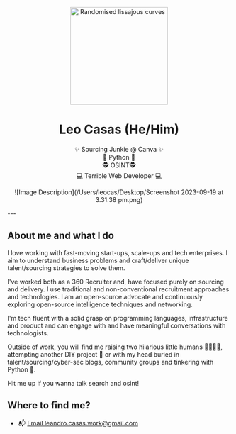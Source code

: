 <div class="info">
  <p align="center" class="header-image"> <img src="https://api.harmonograph.art/3DFCB3/1C65F8FF/1.5" alt="Randomised lissajous curves" width="220">
  <h1 class="name" align="center"><span>Leo Casas (He/Him) </span></h1>
  <p class="meta-data" align="center">
    ✨ Sourcing Junkie @ Canva  ✨<br/>
    🐍 Python 🐍<br/> 
    🕵️‍ OSINT🕵️‍ <br/>
    💻 Terrible Web Developer 💻<br/>
  
  </p>
</div>

<p align="center">
  ![Image Description](/Users/leocas/Desktop/Screenshot 2023-09-19 at 3.31.38 pm.png)
</p>
---

## About me and what I do

I love working with fast-moving start-ups, scale-ups and tech enterprises. I aim to understand business problems and craft/deliver unique talent/sourcing strategies to solve them.

I've worked both as a 360 Recruiter and, have focused purely on sourcing and delivery. I use traditional and non-conventional recruitment approaches and technologies. I am an open-source advocate and continuously exploring open-source intelligence techniques and networking.

I'm tech fluent with a solid grasp on programming languages, infrastructure and product and can engage with and have meaningful conversations with technologists.

Outside of work, you will find me raising two hilarious little humans 👨‍👩‍👧‍👦, attempting another DIY project 🔨 or with my head buried in talent/sourcing/cyber-sec blogs, community groups and tinkering with Python 🐍.

Hit me up if you wanna talk search and osint! 



## Where to find me?

- 📬 [Email leandro.casas.work@gmail.com](mailto:leandro.casas.work@gmail.com)


